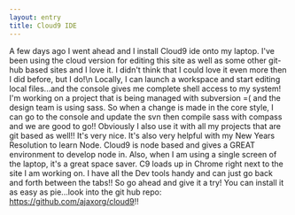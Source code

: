 ```yaml
---
layout: entry
title: Cloud9 IDE
---
```


A few days ago I went ahead and I install Cloud9 ide onto my laptop.  I've been using the cloud version for editing this site as well as some other git-hub based sites and I love it.  I didn't think that I could love it even more then I did before, but I do!\n Locally, I can launch a workspace and start editing local files...and the console gives me complete shell access to my system!  I'm working on a project that is being managed with subversion =( and the design team is using sass.  So when a change is made in the core style, I can go to the console and update the svn then compile sass with compass  and we are good to go!!
 Obviously I also use it with all my projects that are git based as well!!  It's very nice.  It's also very helpful with my New Years Resolution to learn Node.  Cloud9 is node based and gives a GREAT environment to develop node in.  Also, when I am using a single screen of the laptop, it's a great space saver.  C9 loads up in Chrome right next to the site I am working on.  I have all the Dev tools handy and can just go back and forth between the tabs!!
So go ahead and give it a try!  You can install it as easy as pie...look into the git hub repo: https://github.com/ajaxorg/cloud9!!
